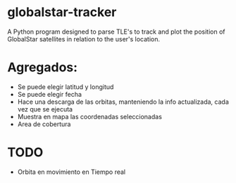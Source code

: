 # globalstar-tracker
A Python program designed to parse TLE's to track and plot the position of GlobalStar satellites in relation to the user's location.

# Agregados:
  + Se puede elegir latitud y longitud 
  + Se puede elegir fecha
  + Hace una descarga de las orbitas, manteniendo la info actualizada, cada vez que se ejecuta
  + Muestra en mapa las coordenadas seleccionadas
  + Area de cobertura

# TODO
  + Orbita en movimiento en Tiempo real
